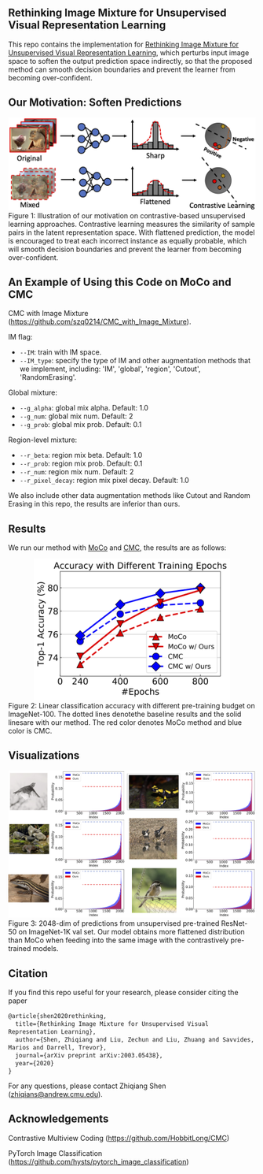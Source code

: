 
## Rethinking Image Mixture for Unsupervised Visual Representation Learning

This repo contains the implementation for [Rethinking Image Mixture for Unsupervised Visual Representation Learning](http://arxiv.org/abs/2003.05438), which perturbs input image  space to soften the output prediction space indirectly, so that the proposed method can smooth decision boundaries and prevent the learner from becoming over-confident.

## Our Motivation: Soften Predictions

<div align=center>
<img src="./imgs/motivation.png" width="700">
</div>

<div align=left>
Figure 1:  Illustration of our motivation on contrastive-based unsupervised learning approaches. Contrastive learning measures the similarity of sample pairs in the latent representation space. With flattened prediction, the model is encouraged to treat each incorrect instance as equally probable, which will  smooth decision boundaries and prevent the learner from becoming over-confident.
</div> 

## An Example of Using this Code on MoCo and CMC

CMC with Image Mixture (https://github.com/szq0214/CMC_with_Image_Mixture).

IM flag:
- `--IM`: train with IM space.
- `--IM_type`: specify the type of IM and other augmentation methods that we implement, including: 'IM', 'global', 'region', 'Cutout', 'RandomErasing'.

Global mixture:
- `--g_alpha`: global mix alpha. Default: 1.0
- `--g_num`: global mix num. Default: 2
- `--g_prob`: global mix prob. Default: 0.1

Region-level mixture:
- `--r_beta`: region mix beta. Default: 1.0
- `--r_prob`: region mix prob. Default: 0.1
- `--r_num`: region mix num. Default: 2
- `--r_pixel_decay`: region mix pixel decay. Default: 1.0

We also include other data augmentation methods like Cutout and Random Erasing in this repo, the results are inferior than ours.

## Results

We run our method with [MoCo](https://arxiv.org/abs/1911.05722) and [CMC](https://arxiv.org/abs/1906.05849), the results are as follows:

<div align=center>
<img src="./imgs/acc_vs_epoch.png" width="400">
</div>

<div align=left>
Figure 2: Linear classification accuracy with different pre-training budget on ImageNet-100. The dotted lines denotethe baseline results and the solid linesare with our method. The red color denotes MoCo method and blue color is CMC.
</div> 

## Visualizations

<div align=center>
<img src="./imgs/vis.png" width="820">
</div>

<div align=left>
Figure 3:  2048-dim of predictions from unsupervised pre-trained ResNet-50 on ImageNet-1K val set. Our model obtains more flattened distribution than MoCo when feeding into the same image with the contrastively pre-trained models.
</div> 

## Citation

If you find this repo useful for your research, please consider citing the paper

```
@article{shen2020rethinking,
  title={Rethinking Image Mixture for Unsupervised Visual Representation Learning},
  author={Shen, Zhiqiang and Liu, Zechun and Liu, Zhuang and Savvides, Marios and Darrell, Trevor},
  journal={arXiv preprint arXiv:2003.05438},
  year={2020}
}
```
For any questions, please contact Zhiqiang Shen (zhiqians@andrew.cmu.edu).

## Acknowledgements

Contrastive Multiview Coding (https://github.com/HobbitLong/CMC)

PyTorch Image Classification (https://github.com/hysts/pytorch_image_classification)

